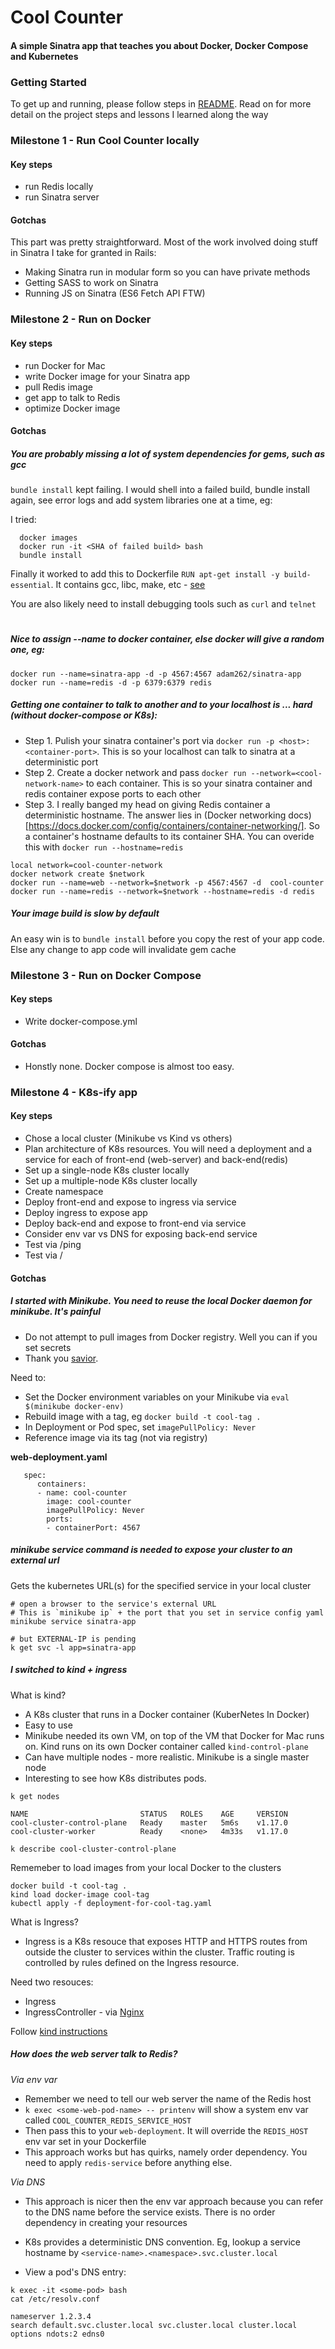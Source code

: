 # Cool Counter

#### A simple Sinatra app that teaches you about Docker, Docker Compose and Kubernetes

### Getting Started
To get up and running, please follow steps in [README](https://github.com/Adam262/cool-counter/blob/master/README.md). Read on for more detail on the project steps and lessons I learned along the way

### Milestone 1 - Run Cool Counter locally
#### Key steps

* run Redis locally
* run Sinatra server

#### Gotchas
This part was pretty straightforward. Most of the work involved doing stuff in Sinatra I take for granted in Rails:

* Making Sinatra run in modular form so you can have private methods
* Getting SASS to work on Sinatra
* Running JS on Sinatra (ES6 Fetch API FTW)

### Milestone 2 - Run on Docker
#### Key steps

* run Docker for Mac
* write Docker image for your Sinatra app
* pull Redis image
* get app to talk to Redis
* optimize Docker image

#### Gotchas
##### You are probably missing a lot of system dependencies for gems, such as gcc 
`bundle install` kept failing. I would shell into a failed build, bundle install again, see error logs and add system libraries one at a time, eg:

I tried:

```
  docker images
  docker run -it <SHA of failed build> bash
  bundle install
```

Finally it worked to add this to Dockerfile `RUN apt-get install -y build-essential`. It contains gcc, libc, make, etc - [see](https://packages.debian.org/sid/build-essential)

You are also likely need to install debugging tools such as `curl` and `telnet`
#
##### Nice to assign --name to docker container, else docker will give a random one, eg:
```
docker run --name=sinatra-app -d -p 4567:4567 adam262/sinatra-app
docker run --name=redis -d -p 6379:6379 redis
``` 

##### Getting one container to talk to another and to your localhost is ... hard (without docker-compose or K8s):

* Step 1. Pulish your sinatra container's port via `docker run -p <host>:<container-port>`. This is so your localhost can talk to sinatra at a deterministic port
* Step 2. Create a docker network and pass `docker run --network=<cool-network-name>` to each container. This is so your sinatra container and redis container expose ports to each other
* Step 3. I really banged my head on giving Redis container a deterministic hostname.  The answer lies in (Docker networking docs)[https://docs.docker.com/config/containers/container-networking/]. So a container's hostname defaults to its container SHA. You can overide this with `docker run --hostname=redis`

```
local network=cool-counter-network
docker network create $network
docker run --name=web --network=$network -p 4567:4567 -d  cool-counter
docker run --name=redis --network=$network --hostname=redis -d redis
```

##### Your image build is slow by default
An easy win is to `bundle install` before you copy the rest of your app code. Else any change to app code will invalidate gem cache

### Milestone 3 - Run on Docker Compose
#### Key steps

* Write docker-compose.yml

#### Gotchas

* Honstly none. Docker compose is almost too easy. 

### Milestone 4 - K8s-ify app
#### Key steps

* Chose a local cluster (Minikube vs Kind vs others)
* Plan architecture of K8s resources. You will need a deployment and a service for each of front-end (web-server) and back-end(redis)
* Set up a single-node K8s cluster locally
* Set up a multiple-node K8s cluster locally
* Create namespace
* Deploy front-end and expose to ingress via service
* Deploy ingress to expose app
* Deploy back-end and expose to front-end via service 
* Consider env var vs DNS for exposing back-end service
* Test via /ping
* Test via /

#### Gotchas

##### I started with Minikube. You need to reuse the local Docker daemon for minikube. It's painful

* Do not attempt to pull images from Docker registry. Well you can if you set secrets
* Thank you [savior](https://stackoverflow.com/questions/42564058/how-to-use-local-docker-images-with-minikube). 

Need to:

* Set the Docker environment variables on your Minikube via `eval $(minikube docker-env)`
* Rebuild image with a tag, eg `docker build -t cool-tag .`
* In Deployment or Pod spec, set `imagePullPolicy: Never`
* Reference image via its tag (not via registry)

**web-deployment.yaml**
```
   spec:
      containers:
      - name: cool-counter
        image: cool-counter
        imagePullPolicy: Never
        ports:
        - containerPort: 4567
```

##### minikube service command is needed to expose your cluster to an external url
Gets the kubernetes URL(s) for the specified service in your local cluster
```
# open a browser to the service's external URL
# This is `minikube ip` + the port that you set in service config yaml 
minikube service sinatra-app

# but EXTERNAL-IP is pending
k get svc -l app=sinatra-app
``` 

##### I switched to kind + ingress
What is kind?

* A K8s cluster that runs in a Docker container (KuberNetes In Docker)
* Easy to use
* Minikube needed its own VM, on top of the VM that Docker for Mac runs on. Kind runs on its own Docker container called `kind-control-plane`
* Can have multiple nodes - more realistic. Minikube is a single master node
* Interesting to see how K8s distributes pods.

```
k get nodes

NAME                         STATUS   ROLES    AGE     VERSION
cool-cluster-control-plane   Ready    master   5m6s    v1.17.0
cool-cluster-worker          Ready    <none>   4m33s   v1.17.0

k describe cool-cluster-control-plane
```

Rememeber to load images from your local Docker to the clusters
```
docker build -t cool-tag .
kind load docker-image cool-tag
kubectl apply -f deployment-for-cool-tag.yaml
```

What is Ingress?

* Ingress is a K8s resouce that exposes HTTP and HTTPS routes from outside the cluster to services within the cluster. Traffic routing is controlled by rules defined on the Ingress resource.

Need two resouces:

* Ingress
* IngressController - via [Nginx](https://kubernetes.github.io/ingress-nginx/)

Follow [kind instructions](https://kind.sigs.k8s.io/docs/user/ingress/)

##### How does the web server talk to Redis?
*Via env var*

* Remember we need to tell our web server the name of the Redis host
* `k exec <some-web-pod-name> -- printenv` will show a system env var called `COOL_COUNTER_REDIS_SERVICE_HOST`
* Then pass this to your `web-deployment`. It will override the `REDIS_HOST` env var set in your Dockerfile  
* This approach works but has quirks, namely order dependency. You need to apply `redis-service` before anything else. 

*Via DNS*

* This approach is nicer then the env var approach because you can refer to the DNS name before the service exists. There is no order dependency in creating your resources
* K8s provides a deterministic DNS convention. Eg, lookup a service hostname by `<service-name>.<namespace>.svc.cluster.local`

* View a pod's DNS entry:
```
k exec -it <some-pod> bash
cat /etc/resolv.conf

nameserver 1.2.3.4
search default.svc.cluster.local svc.cluster.local cluster.local
options ndots:2 edns0
```
